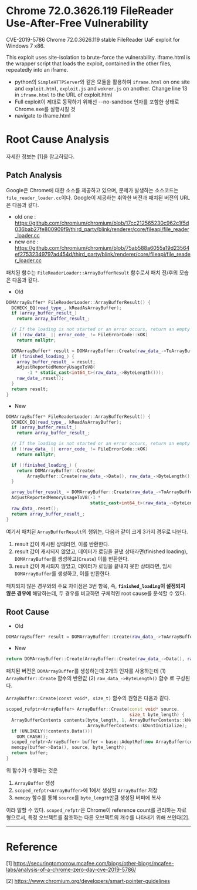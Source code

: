 # Chrome 72.0.3626.119 FileReader Use-After-Free Vulnerability

CVE-2019-5786 Chrome 72.0.3626.119 stable FileReader UaF exploit for Windows 7 x86. 

This exploit uses site-isolation to brute-force the vulnerability. iframe.html is the wrapper script that loads the exploit, contained in the other files, repeatedly into an iframe.

* python의 `SimpleHTTPServer`와 같은 모듈을 활용하여 `iframe.html` on one site and `exploit.html`, `exploit.js` and `wokrer.js` on another. Change line 13 in `iframe.html` to the URL of exploit.html
* Full exploit이 제대로 동작하기 위해선 --no-sandbox 인자를 포함한 상태로 Chrome.exe를 실행시킬 것
* navigate to iframe.html



# Root Cause Analysis

자세한 정보는 [1]을 참고하였다.


## Patch Analysis

Google은 Chrome에 대한 소스를 제공하고 있으며, 문제가 발생하는 소스코드는 `file_reader_loader.cc`이다. Google이 제공하는 취약한 버전과 패치된 버전의 URL은 다음과 같다.

- old one : https://github.com/chromium/chromium/blob/17cc212565230c962c1f5d036bab27fe800909f9/third_party/blink/renderer/core/fileapi/file_reader_loader.cc
- new one : https://github.com/chromium/chromium/blob/75ab588a6055a19d23564ef27532349797ad454d/third_party/blink/renderer/core/fileapi/file_reader_loader.cc


패치된 함수는 `FileReaderLoader::ArrayBufferResult` 함수로서 패치 전/후의 모습은 다음과 같다.

- Old

```C++
DOMArrayBuffer* FileReaderLoader::ArrayBufferResult() {
  DCHECK_EQ(read_type_, kReadAsArrayBuffer);
  if (array_buffer_result_)
    return array_buffer_result_;

  // If the loading is not started or an error occurs, return an empty result.
  if (!raw_data_ || error_code_ != FileErrorCode::kOK)
    return nullptr;

  DOMArrayBuffer* result = DOMArrayBuffer::Create(raw_data_->ToArrayBuffer());
  if (finished_loading_) {
    array_buffer_result_ = result;
    AdjustReportedMemoryUsageToV8(
        -1 * static_cast<int64_t>(raw_data_->ByteLength()));
    raw_data_.reset();
  }
  return result;
}
```

- New

```C++
DOMArrayBuffer* FileReaderLoader::ArrayBufferResult() {
  DCHECK_EQ(read_type_, kReadAsArrayBuffer);
  if (array_buffer_result_)
    return array_buffer_result_;

  // If the loading is not started or an error occurs, return an empty result.
  if (!raw_data_ || error_code_ != FileErrorCode::kOK)
    return nullptr;

  if (!finished_loading_) {
    return DOMArrayBuffer::Create(
        ArrayBuffer::Create(raw_data_->Data(), raw_data_->ByteLength()));
  }

  array_buffer_result_ = DOMArrayBuffer::Create(raw_data_->ToArrayBuffer());
  AdjustReportedMemoryUsageToV8(-1 *
                                static_cast<int64_t>(raw_data_->ByteLength()));
  raw_data_.reset();
  return array_buffer_result_;
}
```

여기서 패치된 `ArrayBufferResult`의 행위는, 다음과 같이 크게 3가지 경우로 나뉜다.

1. result 값이 캐시된 상태라면, 이를 반환한다.
2. result 값이 캐시되지 않았고, 데이터가 로딩을 끝낸 상태라면(finished loading), `DOMArrayBuffer`를 생성하고(`Create`) 이를 반환한다.
3. result 값이 캐시되지 않았고, 데이터가 로딩을 끝내지 못한 상태라면, 임시 `DOMArrayBuffer`를 생성하고, 이를 반환한다.

패치되지 않은 경우와의 주요 차이점은 3번 항목, 즉, **`finished_loading`이 설정되지 않은 경우에** 해당하는데, 두 경우를 비교하면 구체적인 root cause를 분석할 수 있다.


## Root Cause

- Old
```C++
DOMArrayBuffer* result = DOMArrayBuffer::Create(raw_data_->ToArrayBuffer());
```
- New
```C++
return DOMArrayBuffer::Create(ArrayBuffer::Create(raw_data_->Data(), raw_data_->ByteLength()));
```



패치된 버전은 `DOMArrayBuffer`를 생성하는데 2개의 인자를 사용하는데 (1) `ArrayBuffer::Create` 함수의 반환값 (2) `raw_data_->ByteLength()` 함수 로 구성된다.

`ArrayBuffer::Create(const void*, size_t)` 함수의 원형은 다음과 같다.

```C++
scoped_refptr<ArrayBuffer> ArrayBuffer::Create(const void* source,
                                               size_t byte_length) {
  ArrayBufferContents contents(byte_length, 1, ArrayBufferContents::kNotShared,
                               ArrayBufferContents::kDontInitialize);
  if (UNLIKELY(!contents.Data()))
    OOM_CRASH();
  scoped_refptr<ArrayBuffer> buffer = base::AdoptRef(new ArrayBuffer(contents));
  memcpy(buffer->Data(), source, byte_length);
  return buffer;
}
```

위 함수가 수행하는 것은

1. `ArrayBuffer` 생성
2. `scoped_refptr<ArrayBuffer>`에 1에서 생성된 `ArrayBuffer` 저장
3. `memcpy` 함수를 통해 `source`를 `byte_length`만큼 생성된 버퍼에 복사

이라 말할 수 있다. `scoped_refptr`은 Chrome이 reference count를 관리하는 자료형으로서, 특정 오브젝트를 참조하는 다른 오브젝트의 개수를 나타내기 위해 쓰인다[2].






---


# Reference
[1] https://securingtomorrow.mcafee.com/blogs/other-blogs/mcafee-labs/analysis-of-a-chrome-zero-day-cve-2019-5786/

[2] https://www.chromium.org/developers/smart-pointer-guidelines
